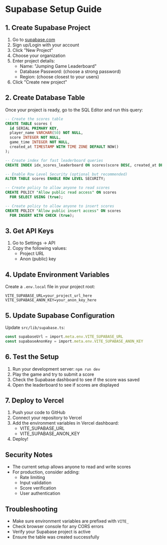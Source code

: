 # Supabase Setup Guide

## 1. Create Supabase Project

1. Go to [supabase.com](https://supabase.com)
2. Sign up/Login with your account
3. Click "New Project"
4. Choose your organization
5. Enter project details:
   - Name: "Jumping Game Leaderboard"
   - Database Password: (choose a strong password)
   - Region: (choose closest to your users)
6. Click "Create new project"

## 2. Create Database Table

Once your project is ready, go to the SQL Editor and run this query:

```sql
-- Create the scores table
CREATE TABLE scores (
  id SERIAL PRIMARY KEY,
  player_name VARCHAR(50) NOT NULL,
  score INTEGER NOT NULL,
  game_time INTEGER NOT NULL,
  created_at TIMESTAMP WITH TIME ZONE DEFAULT NOW()
);

-- Create index for fast leaderboard queries
CREATE INDEX idx_scores_leaderboard ON scores(score DESC, created_at DESC);

-- Enable Row Level Security (optional but recommended)
ALTER TABLE scores ENABLE ROW LEVEL SECURITY;

-- Create policy to allow anyone to read scores
CREATE POLICY "Allow public read access" ON scores
  FOR SELECT USING (true);

-- Create policy to allow anyone to insert scores
CREATE POLICY "Allow public insert access" ON scores
  FOR INSERT WITH CHECK (true);
```

## 3. Get API Keys

1. Go to Settings → API
2. Copy the following values:
   - Project URL
   - Anon (public) key

## 4. Update Environment Variables

Create a `.env.local` file in your project root:

```env
VITE_SUPABASE_URL=your_project_url_here
VITE_SUPABASE_ANON_KEY=your_anon_key_here
```

## 5. Update Supabase Configuration

Update `src/lib/supabase.ts`:

```typescript
const supabaseUrl = import.meta.env.VITE_SUPABASE_URL
const supabaseAnonKey = import.meta.env.VITE_SUPABASE_ANON_KEY
```

## 6. Test the Setup

1. Run your development server: `npm run dev`
2. Play the game and try to submit a score
3. Check the Supabase dashboard to see if the score was saved
4. Open the leaderboard to see if scores are displayed

## 7. Deploy to Vercel

1. Push your code to GitHub
2. Connect your repository to Vercel
3. Add the environment variables in Vercel dashboard:
   - VITE_SUPABASE_URL
   - VITE_SUPABASE_ANON_KEY
4. Deploy!

## Security Notes

- The current setup allows anyone to read and write scores
- For production, consider adding:
  - Rate limiting
  - Input validation
  - Score verification
  - User authentication

## Troubleshooting

- Make sure environment variables are prefixed with `VITE_`
- Check browser console for any CORS errors
- Verify your Supabase project is active
- Ensure the table was created successfully
